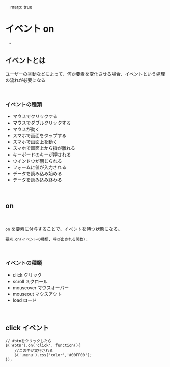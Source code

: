&nbsp; &nbsp;
marp: true
&nbsp; &nbsp;

# イベント on

&nbsp; &nbsp;-


## イベントとは

ユーザーの挙動などによって、何か要素を変化させる場合、イベントという処理の流れが必要になる


&nbsp; &nbsp;

### イベントの種類

* マウスでクリックする
* マウスでダブルクリックする
* マウスが動く
* スマホで画面をタップする
* スマホで画面上を動く
* スマホで画面上から指が離れる
* キーボードのキーが押される
* ウインドウが閉じられる
* フォームに値が入力される
* データを読み込み始める
* データを読み込み終わる

&nbsp; &nbsp;



## on

&nbsp; &nbsp;

`on` を要素に付与することで、イベントを待つ状態になる。

```
要素.on(イベントの種類, 呼び出される関数);
```

&nbsp; &nbsp;

### イベントの種類
* click クリック
* scroll スクロール
* mouseover マウスオーバー
* mouseout マウスアウト
* load ロード

&nbsp; &nbsp;


## click イベント

```
// #btnをクリックしたら
$('#btn').on('click', function(){
    //この中が実行される
    $('.menu').css('color','#00FF00');
});

```

&nbsp; &nbsp;


<!--
## 連打対策

ユーザーが連打した際にイベントが連続発火しないようにガードする

```
// jQueryのコード &nbsp; &nbsp;&nbsp; &nbsp;&nbsp; &nbsp;&nbsp; &nbsp;&nbsp; &nbsp;&nbsp; &nbsp;- //
$(function () {
  console.log('読み込んだよ');

  //アニメーション中のフラグ
  var animationFlag = false;

  var $btnEl = $('.btn');

  $btnEl.on('click', function () {

    console.log('クリックしたよ');

	 //もしアニメーション中じゃない場合に
    if (!animationFlag) {
      //アクティブにして
      $('.txt').toggleClass('active');
      //フラグをTrueにする
      animationFlag = true;
      console.log('クリックできない');
    }

    setTimeout(function () {
      //2秒待ってから
      //フラグをfalseに戻す
      animationFlag = false;
      console.log('クリックできる');

    }, 2000);

  });

});


``` -->

&nbsp; &nbsp;

<!-- ## scroll

ユーザーがスクロールした際に呼ばれるイベント

```
$(window).on('scroll',function() {

	// スクロール値
	var dy = $(this).scrollTop();　// Y座標


});

``` -->

&nbsp; &nbsp;


<!--
## off

'on'で付与したイベントを削除する

```
$('#btn').off('click');

```

&nbsp;
&nbsp; -->


&nbsp; &nbsp;
